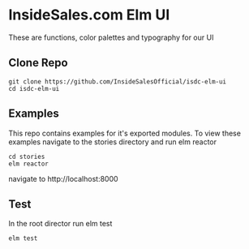 # InsideSales.com Elm UI
These are functions, color palettes and typography for our UI

## Clone Repo 
```
git clone https://github.com/InsideSalesOfficial/isdc-elm-ui
cd isdc-elm-ui
```

## Examples
This repo contains examples for it's exported modules. To view these examples navigate to the stories directory and run elm reactor
```
cd stories
elm reactor
```
navigate to http://localhost:8000

## Test
In the root director run elm test
```
elm test
```
